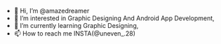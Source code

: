 - 👋 Hi, I’m @amazedreamer
- 👀 I’m interested in Graphic Designing And Android App Development,
- 🌱 I’m currently learning Graphic Designing,
- 📫 How to reach me INSTA(@uneven_.28)

<!---
amazedreamer/amazedreamer is a ✨ special ✨ repository because its `README.md` (this file) appears on your GitHub profile.
You can click the Preview link to take a look at your changes.
--->
